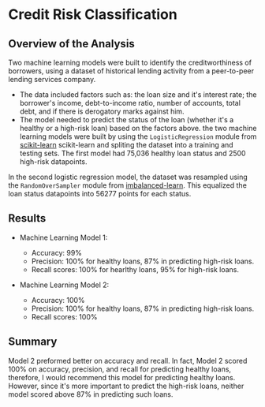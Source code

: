 # Credit Risk Classification

## Overview of the Analysis
Two machine learning models were built to identify the creditworthiness of borrowers, using a dataset of historical lending activity from a peer-to-peer lending services company.

* The data included factors such as: 
the loan size and it's interest rate; the borrower's income, debt-to-income ratio, number of accounts, total debt, and if there is derogatory marks against him.
* The model needed to predict the status of the loan (whether it's a healthy or a high-risk loan) based on the factors above.
the two machine learning models were built by using the `LogisticRegression` module from <a href=https://scikit-learn.org/stable/index.html>scikit-learn</a> scikit-learn and spliting the dataset into a training and testing sets. The first model had 75,036 healthy loan status and 2500 high-risk datapoints.

In the second logistic regression model, the dataset was resampled using the `RandomOverSampler` module from <a href=https://imbalanced-learn.org/dev/index.html>imbalanced-learn</a>. This equalized the loan status datapoints into 56277 points for each status.


## Results

* Machine Learning Model 1:
  * Accuracy: 99%
  * Precision: 100% for healthy loans, 87% in predicting high-risk loans.
  * Recall scores: 100% for hearlthy loans, 95% for high-risk loans.


* Machine Learning Model 2:
  * Accuracy: 100%
  * Precision: 100% for healthy loans, 87% in predicting high-risk loans.
  * Recall scores: 100%

## Summary

Model 2 preformed better on accuracy and recall. In fact, Model 2 scored 100% on accuracy, precision, and recall for predicting healthy loans, therefore, I would recommend this model for predicting healthy loans. 
However, since it's more important to predict the high-risk loans, neither model scored above 87% in predicting such loans.  



